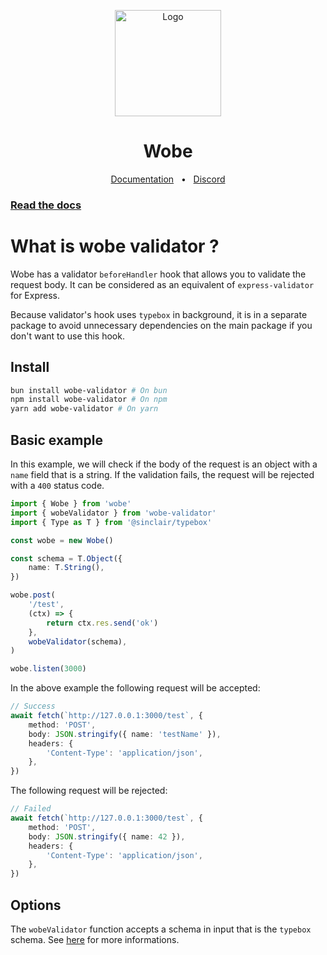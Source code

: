 <p align="center">
  <a href="https://wobe.dev"><img src="https://www.wobe.dev/logo.png" alt="Logo" height=170></a>
</p>
<h1 align="center">Wobe</h1>

<div align="center">
  <a href="">Documentation</a>
  <span>&nbsp;&nbsp;•&nbsp;&nbsp;</span>
  <a href="https://discord.gg/GVuyYXNvGg">Discord</a>
</div>

### [Read the docs](https://wobe.dev)

# What is wobe validator ?

Wobe has a validator `beforeHandler` hook that allows you to validate the request body. It can be considered as an equivalent of `express-validator` for Express.

Because validator's hook uses `typebox` in background, it is in a separate package to avoid unnecessary dependencies on the main package if you don't want to use this hook.

## Install

```sh
bun install wobe-validator # On bun
npm install wobe-validator # On npm
yarn add wobe-validator # On yarn
```

## Basic example

In this example, we will check if the body of the request is an object with a `name` field that is a string. If the validation fails, the request will be rejected with a `400` status code.

```ts
import { Wobe } from 'wobe'
import { wobeValidator } from 'wobe-validator'
import { Type as T } from '@sinclair/typebox'

const wobe = new Wobe()

const schema = T.Object({
	name: T.String(),
})

wobe.post(
	'/test',
	(ctx) => {
		return ctx.res.send('ok')
	},
	wobeValidator(schema),
)

wobe.listen(3000)
```

In the above example the following request will be accepted:

```ts
// Success
await fetch(`http://127.0.0.1:3000/test`, {
	method: 'POST',
	body: JSON.stringify({ name: 'testName' }),
	headers: {
		'Content-Type': 'application/json',
	},
})
```

The following request will be rejected:

```ts
// Failed
await fetch(`http://127.0.0.1:3000/test`, {
	method: 'POST',
	body: JSON.stringify({ name: 42 }),
	headers: {
		'Content-Type': 'application/json',
	},
})
```

## Options

The `wobeValidator` function accepts a schema in input that is the `typebox` schema. See [here](https://github.com/sinclairzx81/typebox) for more informations.

